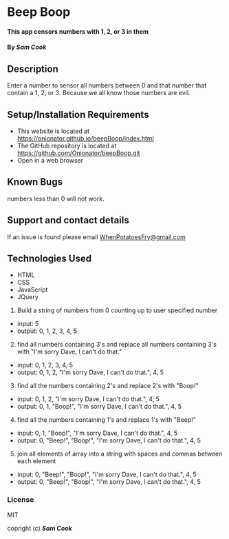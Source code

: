 # Beep Boop

#### This app censors numbers with 1, 2, or 3 in them

#### By _**Sam Cook**_

## Description

Enter a number to sensor all numbers between 0 and that number that contain a 1, 2, or 3. Because we all know those numbers are evil.

## Setup/Installation Requirements

* This website is located at https://onionator.github.io/beepBoop/index.html
* The GitHub repository is located at https://github.com/Onionator/beepBoop.git
* Open in a web browser

## Known Bugs

numbers less than 0 will not work.

## Support and contact details

If an issue is found please email WhenPotatoesFry@gmail.com

## Technologies Used

* HTML
* CSS
* JavaScript
* JQuery

1. Build a string of numbers from 0 counting up to user specified number
  * input: 5
  * output: 0, 1, 2, 3, 4, 5

2. find all numbers containing 3's and replace all numbers containing 3's with "I'm sorry Dave, I can't do that."
  * input: 0, 1, 2, 3, 4, 5
  * output: 0, 1, 2, "I'm sorry Dave, I can't do that.", 4, 5

3. find all the numbers containing 2's and replace 2's with "Boop!"
  * input: 0, 1, 2, "I'm sorry Dave, I can't do that.", 4, 5
  * output: 0, 1, "Boop!", "I'm sorry Dave, I can't do that.", 4, 5

4. find all the numbers containing 1's and replace 1's with "Beep!"
  * input: 0, 1, "Boop!", "I'm sorry Dave, I can't do that.", 4, 5
  * output: 0, "Beep!", "Boop!", "I'm sorry Dave, I can't do that.", 4, 5

5. join all elements of array into a string with spaces and commas between each element
  * input: 0, "Beep!", "Boop!", "I'm sorry Dave, I can't do that.", 4, 5
  * output: 0, "Beep!", "Boop!", "I'm sorry Dave, I can't do that.", 4, 5


### License

MIT

copright (c) **_Sam Cook_**
